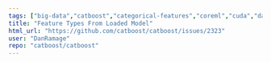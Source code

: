 ```yaml
---
tags: ["big-data","catboost","categorical-features","coreml","cuda","data-mining","data-science","decision-trees","documentation","feature-request","gbdt","gbm","gpu","gpu-computing","gradient-boosting","kaggle","machine-learning","python","r","tutorial"]
title: "Feature Types From Loaded Model"
html_url: "https://github.com/catboost/catboost/issues/2323"
user: "DanRamage"
repo: "catboost/catboost"
---
```


